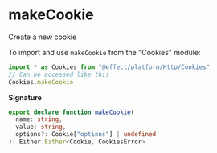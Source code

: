 # makeCookie

Create a new cookie

To import and use `makeCookie` from the "Cookies" module:

```ts
import * as Cookies from "@effect/platform/Http/Cookies"
// Can be accessed like this
Cookies.makeCookie
```

**Signature**

```ts
export declare function makeCookie(
  name: string,
  value: string,
  options?: Cookie["options"] | undefined
): Either.Either<Cookie, CookiesError>
```
